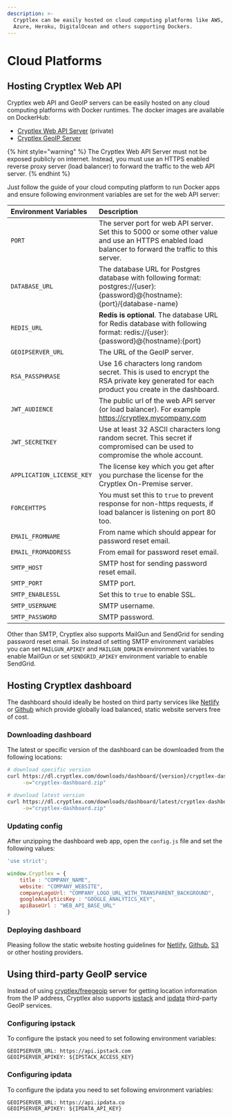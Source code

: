 ```yaml
---
description: >-
  Cryptlex can be easily hosted on cloud computing platforms like AWS, GCE,
  Azure, Heroku, DigitalOcean and others supporting Dockers.
---
```


# Cloud Platforms

## Hosting Cryptlex Web API

Cryptlex web API and GeoIP servers can be easily hosted on any cloud computing platforms with Docker runtimes. The docker images are available on DockerHub:

* [Cryptlex Web API Server](https://hub.docker.com/r/cryptlex/cryptlex-web-api-enterprise) \(private\)
* [Cryptlex GeoIP Server](https://hub.docker.com/r/cryptlex/freegeoip)

{% hint style="warning" %}
The Cryptlex Web API Server must not be exposed publicly on internet. Instead, you must use an HTTPS enabled reverse proxy server \(load balancer\) to forward the traffic to the web API server.
{% endhint %}

Just follow the guide of your cloud computing platform to run Docker apps and ensure following environment variables are set for the web API server:

| Environment Variables | Description |
| :--- | :--- |
| `PORT` | The server port for web API server. Set this to 5000 or some other value and use an HTTPS enabled load balancer to forward the traffic to this server. |
| `DATABASE_URL` | The database URL for Postgres database with following format:  postgres://{user}:{password}@{hostname}:{port}/{database-name} |
| `REDIS_URL` | **Redis is optional**. The database URL for Redis database with following format: redis://{user}:{password}@{hostname}:{port} |
| `GEOIPSERVER_URL` | The URL of the GeoIP server. |
| `RSA_PASSPHRASE` | Use 16 characters long random secret. This is used to encrypt the RSA private key generated for each product you create in the dashboard. |
| `JWT_AUDIENCE` | The public url of the web API server \(or load balancer\). For example https://cryptlex.mycompany.com |
| `JWT_SECRETKEY` | Use at least 32 ASCII characters long random secret. This secret if compromised can be used to compromise the whole account. |
| `APPLICATION_LICENSE_KEY` | The license key which you get after you purchase the license for the Cryptlex On-Premise server. |
| `FORCEHTTPS` | You must set this to `true` to prevent response for non-https requests, if load balancer is listening on port 80 too. |
| `EMAIL_FROMNAME` | From name which should appear for password reset email. |
| `EMAIL_FROMADDRESS` | From email for password reset email. |
| `SMTP_HOST` | SMTP host for sending password reset email. |
| `SMTP_PORT` | SMTP port. |
| `SMTP_ENABLESSL` | Set this to `true` to enable SSL. |
| `SMTP_USERNAME` | SMTP username. |
| `SMTP_PASSWORD` | SMTP password. |



Other than SMTP, Cryptlex also supports MailGun and SendGrid for sending password reset email. So instead of setting SMTP environment variables you can set `MAILGUN_APIKEY` and  `MAILGUN_DOMAIN` environment variables to enable MailGun or set `SENDGRID_APIKEY` environment variable to enable SendGrid.

## Hosting Cryptlex dashboard

The dashboard should ideally be hosted on third party services like [Netlify](https://www.netlify.com/) or [Github](https://pages.github.com/)  which provide globally load balanced, static website servers free of cost.

### Downloading dashboard

The latest or specific version of the dashboard can be downloaded from the following locations:

```bash
# download specific version
curl https://dl.cryptlex.com/downloads/dashboard/{version}/cryptlex-dashboard.zip \
     -o="cryptlex-dashboard.zip"

# download latest version
curl https://dl.cryptlex.com/downloads/dashboard/latest/cryptlex-dashboard.zip \
     -o="cryptlex-dashboard.zip"
```

### Updating config

After unzipping the dashboard web app, open the `config.js` file and set the following values:

```javascript
'use strict';

window.Cryptlex = {
    title : "COMPANY_NAME",
    website: "COMPANY_WEBSITE",
    companyLogoUrl: "COMPANY_LOGO_URL_WITH_TRANSPARENT_BACKGROUND",
    googleAnalyticsKey : "GOOGLE_ANALYTICS_KEY",
    apiBaseUrl : "WEB_API_BASE_URL"
}
```

### Deploying dashboard

Pleasing follow the static website hosting guidelines for [Netlify](https://www.netlify.com/), [Github](https://pages.github.com/), [S3](https://docs.aws.amazon.com/AmazonS3/latest/dev/WebsiteHosting.html) or other hosting providers.

## Using third-party GeoIP service

Instead of using [cryptlex/freegeoip](https://hub.docker.com/r/cryptlex/freegeoip) server for getting location information from the IP address, Cryptlex also supports [ipstack](https://ipstack.com/) and [ipdata](https://ipdata.co/) third-party GeoIP services. 

### Configuring ipstack

To configure the ipstack you need to set following environment variables:

```text
GEOIPSERVER_URL: https://api.ipstack.com
GEOIPSERVER_APIKEY: ${IPSTACK_ACCESS_KEY}
```

### Configuring ipdata

To configure the ipdata you need to set following environment variables:

```text
GEOIPSERVER_URL: https://api.ipdata.co
GEOIPSERVER_APIKEY: ${IPDATA_API_KEY}
```

